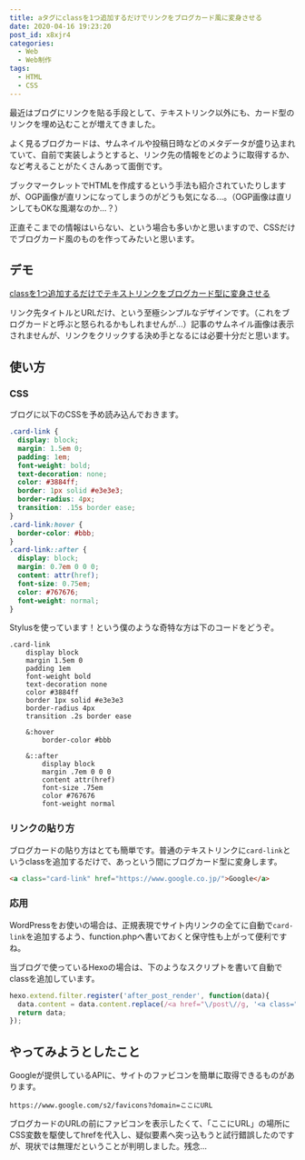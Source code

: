 ```yaml
---
title: aタグにclassを1つ追加するだけでリンクをブログカード風に変身させる
date: 2020-04-16 19:23:20
post_id: x8xjr4
categories:
  - Web
  - Web制作
tags:
  - HTML
  - CSS
---
```


最近はブログにリンクを貼る手段として、テキストリンク以外にも、カード型のリンクを埋め込むことが増えてきました。

よく見るブログカードは、サムネイルや投稿日時などのメタデータが盛り込まれていて、自前で実装しようとすると、リンク先の情報をどのように取得するか、など考えることがたくさんあって面倒です。

ブックマークレットでHTMLを作成するという手法も紹介されていたりしますが、OGP画像が直リンになってしまうのがどうも気になる...。（OGP画像は直リンしてもOKな風潮なのか...？）

正直そこまでの情報はいらない、という場合も多いかと思いますので、CSSだけでブログカード風のものを作ってみたいと思います。


## デモ

[classを1つ追加するだけでテキストリンクをブログカード型に変身させる](/post/x8xjr4/)

リンク先タイトルとURLだけ、という至極シンプルなデザインです。（これをブログカードと呼ぶと怒られるかもしれませんが...）記事のサムネイル画像は表示されませんが、リンクをクリックする決め手となるには必要十分だと思います。


## 使い方

### CSS

ブログに以下のCSSを予め読み込んでおきます。

```css
.card-link {
  display: block;
  margin: 1.5em 0;
  padding: 1em;
  font-weight: bold;
  text-decoration: none;
  color: #3884ff;
  border: 1px solid #e3e3e3;
  border-radius: 4px;
  transition: .15s border ease;
}
.card-link:hover {
  border-color: #bbb;
}
.card-link::after {
  display: block;
  margin: 0.7em 0 0 0;
  content: attr(href);
  font-size: 0.75em;
  color: #767676;
  font-weight: normal;
}
```

Stylusを使っています！という僕のような奇特な方は下のコードをどうぞ。

```stylus
.card-link
    display block
    margin 1.5em 0
    padding 1em
    font-weight bold
    text-decoration none
    color #3884ff
    border 1px solid #e3e3e3
    border-radius 4px
    transition .2s border ease

    &:hover
        border-color #bbb

    &::after
        display block
        margin .7em 0 0 0
        content attr(href)
        font-size .75em
        color #767676
        font-weight normal
```


### リンクの貼り方

ブログカードの貼り方はとても簡単です。普通のテキストリンクに`card-link`というclassを追加するだけで、あっという間にブログカード型に変身します。

```html
<a class="card-link" href="https://www.google.co.jp/">Google</a>
```

### 応用

WordPressをお使いの場合は、正規表現でサイト内リンクの全てに自動で`card-link`を追加するよう、function.phpへ書いておくと保守性も上がって便利ですね。

当ブログで使っているHexoの場合は、下のようなスクリプトを書いて自動でclassを追加しています。

```javascript
hexo.extend.filter.register('after_post_render', function(data){
  data.content = data.content.replace(/<a href="\/post\//g, '<a class="card-link" href="\/post\/');
  return data;
});
```


## やってみようとしたこと

Googleが提供しているAPIに、サイトのファビコンを簡単に取得できるものがあります。

```plaintext
https://www.google.com/s2/favicons?domain=ここにURL
```

ブログカードのURLの前にファビコンを表示したくて、「ここにURL」の場所にCSS変数を駆使してhrefを代入し、疑似要素へ突っ込もうと試行錯誤したのですが、現状では無理だということが判明しました。残念...
